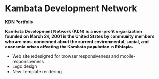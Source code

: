 # Kambata Development Network
**KDN Portfolio**

**Kambata Development Network (KDN) is a non-profit organization founded on March 24, 2001 in the United States by community members who are most concerned about the current environmental, social, and economic crises affecting the Kambata population in Ethiopia.**

- Web site redesigned for browser responsiveness and mobile-responsiveness
- Logo design
- New Template rendering

